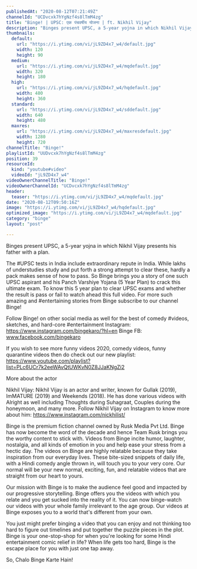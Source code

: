 ```yaml
---
publishedAt: "2020-08-12T07:21:49Z"
channelId: "UCDvcxk7hYgNzf4s8lTmM4zg"
title: "Binge! | UPSC: एक पंचवर्षीय योजना | ft. Nikhil Vijay"
description: "Binges present UPSC, a 5-year yojna in which Nikhil Vijay presents his father with a plan. \n\nThe #UPSC tests in India include extraordinary repute in India. While lakhs of understudies study and put forth a strong attempt to clear these, hardly a pack makes sense of how to pass. So Binge brings you a story of one such UPSC aspirant and his Panch Varshiye Yojana (5 Year Plan) to crack this ultimate exam. To know this 5 year plan to clear UPSC exams and whether the result is pass or fail to watch ahead this full video. For more such amazing and #entertaining stories from Binge subscribe to our channel Binge!\n\nFollow Binge! on other social media as well for the best of comedy #videos, sketches, and hard-core #entertainment\nInstagram: https://www.instagram.com/bingekaro/?hl=en\nBinge FB: www.facebook.com/bingekaro\n\n\nIf you wish to see more funny videos 2020, comedy videos, funny quarantine videos then do check out our new playlist: https://www.youtube.com/playlist?list=PLc6UCr7k2eeWAvQtUWKvN0Z8JJaKNgZi2\n\nMore about the actor\n\nNikhil Vijay: Nikhil Vijay is an actor and writer, known for Gullak (2019), ImMATURE (2019) and Weekends (2018). He has done various videos with Alright as well including Thoughts during Suhagraat, Couples during the honeymoon, and many more. Follow Nikhil Vijay on Instagram to know more about him: https://www.instagram.com/nickhilist/\n\nBinge is the premium fiction channel owned by Rusk Media Pvt Ltd. Binge has now become the word of the decade and hence Team Rusk brings you the worthy content to stick with. Videos from Binge incite humor, laughter, nostalgia, and all kinds of emotion in you and help ease your stress from a hectic day. The videos on Binge are highly relatable because they take inspiration from our everyday lives. These bite-sized snippets of daily life, with a Hindi comedy angle thrown in, will touch you to your very core. Our normal will be your new normal, exciting, fun, and relatable videos that are straight from our heart to yours.\n\nOur mission with Binge is to make the audience feel good and impacted by our progressive storytelling. Binge offers you the videos with which you relate and you get sucked into the reality of it. You can now binge-watch our videos with your whole family irrelevant to the age group. Our videos at Binge exposes you to a world that's different from your own.\n\nYou just might prefer binging a video that you can enjoy and not thinking too hard to figure out timelines and put together the puzzle pieces in the plot. Binge is your one-stop-shop for when you're looking for some Hindi entertainment comic relief in life? When life gets too hard, Binge is the escape place for you with just one tap away.\n\nSo, Chalo Binge Karte Hain!"
thumbnails:
  default:
    url: "https://i.ytimg.com/vi/jL9ZD4x7_w4/default.jpg"
    width: 120
    height: 90
  medium:
    url: "https://i.ytimg.com/vi/jL9ZD4x7_w4/mqdefault.jpg"
    width: 320
    height: 180
  high:
    url: "https://i.ytimg.com/vi/jL9ZD4x7_w4/hqdefault.jpg"
    width: 480
    height: 360
  standard:
    url: "https://i.ytimg.com/vi/jL9ZD4x7_w4/sddefault.jpg"
    width: 640
    height: 480
  maxres:
    url: "https://i.ytimg.com/vi/jL9ZD4x7_w4/maxresdefault.jpg"
    width: 1280
    height: 720
channelTitle: "Binge!"
playlistId: "UUDvcxk7hYgNzf4s8lTmM4zg"
position: 39
resourceId:
  kind: "youtube#video"
  videoId: "jL9ZD4x7_w4"
videoOwnerChannelTitle: "Binge!"
videoOwnerChannelId: "UCDvcxk7hYgNzf4s8lTmM4zg"
header:
  teaser: "https://i.ytimg.com/vi/jL9ZD4x7_w4/mqdefault.jpg"
date: "2020-08-12T09:50:16Z"
image: "https://i.ytimg.com/vi/jL9ZD4x7_w4/hqdefault.jpg"
optimized_image: "https://i.ytimg.com/vi/jL9ZD4x7_w4/mqdefault.jpg"
category: "binge"
layout: "post"

---
```

Binges present UPSC, a 5-year yojna in which Nikhil Vijay presents his father with a plan. 

The #UPSC tests in India include extraordinary repute in India. While lakhs of understudies study and put forth a strong attempt to clear these, hardly a pack makes sense of how to pass. So Binge brings you a story of one such UPSC aspirant and his Panch Varshiye Yojana (5 Year Plan) to crack this ultimate exam. To know this 5 year plan to clear UPSC exams and whether the result is pass or fail to watch ahead this full video. For more such amazing and #entertaining stories from Binge subscribe to our channel Binge!

Follow Binge! on other social media as well for the best of comedy #videos, sketches, and hard-core #entertainment
Instagram: https://www.instagram.com/bingekaro/?hl=en
Binge FB: www.facebook.com/bingekaro


If you wish to see more funny videos 2020, comedy videos, funny quarantine videos then do check out our new playlist: https://www.youtube.com/playlist?list=PLc6UCr7k2eeWAvQtUWKvN0Z8JJaKNgZi2

More about the actor

Nikhil Vijay: Nikhil Vijay is an actor and writer, known for Gullak (2019), ImMATURE (2019) and Weekends (2018). He has done various videos with Alright as well including Thoughts during Suhagraat, Couples during the honeymoon, and many more. Follow Nikhil Vijay on Instagram to know more about him: https://www.instagram.com/nickhilist/

Binge is the premium fiction channel owned by Rusk Media Pvt Ltd. Binge has now become the word of the decade and hence Team Rusk brings you the worthy content to stick with. Videos from Binge incite humor, laughter, nostalgia, and all kinds of emotion in you and help ease your stress from a hectic day. The videos on Binge are highly relatable because they take inspiration from our everyday lives. These bite-sized snippets of daily life, with a Hindi comedy angle thrown in, will touch you to your very core. Our normal will be your new normal, exciting, fun, and relatable videos that are straight from our heart to yours.

Our mission with Binge is to make the audience feel good and impacted by our progressive storytelling. Binge offers you the videos with which you relate and you get sucked into the reality of it. You can now binge-watch our videos with your whole family irrelevant to the age group. Our videos at Binge exposes you to a world that's different from your own.

You just might prefer binging a video that you can enjoy and not thinking too hard to figure out timelines and put together the puzzle pieces in the plot. Binge is your one-stop-shop for when you're looking for some Hindi entertainment comic relief in life? When life gets too hard, Binge is the escape place for you with just one tap away.

So, Chalo Binge Karte Hain!
